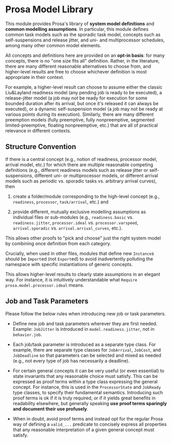 # Prosa Model Library

This module provides Prosa's library of **system model definitions** and **common modelling assumptions**. In particular, this module defines common task models such as the sporadic task model, concepts such as self-suspensions and release jitter, and uni- and multiprocessor schedules, among many other common model elements.  

All concepts and definitions here are provided on an **opt-in basis**: for many concepts, there is no "one size fits all" definition. Rather, in the literature, there are many different reasonable alternatives to choose from, and higher-level results are free to choose whichever definition is most appropriate in their context.

For example, a higher-level result can choose to assume either the classic Liu&Layland readiness model (any pending job is ready to be executed), a release-jitter model (a job may not be ready for execution for some bounded duration after its arrival, but once it's released it can always be executed), or a dynamic self-suspension model (a job may not be ready at various points during its execution). Similarly, there are many different preemption models (fully preemptive, fully nonpreemptive, segmented limited-preemptive, floating nonpreemptive, etc.) that are all of practical relevance in different contexts.


## Structure Convention

If there is a central concept (e.g., notion of readiness, processor model, arrival model, etc.) for which there are multiple reasonable competing definitions (e.g., different readiness models such as release jitter or self-suspensions, different uni- or multiprocessor models, or different arrival models such as periodic vs. sporadic tasks vs. arbitrary arrival curves), then

1. create a folder/module corresponding to the high-level concept (e.g., `readiness`, `processor`, `task/arrival`, etc.) and

2. provide different, mutually exclusive modelling assumptions as individual files or sub-modules (e.g., `readiness.basic` vs. `readiness.jitter`, `processor.ideal` vs. `processor.varspeed`, `arrival.sporadic` vs. `arrival.arrival_curves`, etc.).

This allows other proofs to "pick and choose" just the right system model by combining once definition from each category. 

Crucially, when used in other files, modules that define new `Instance`s should be `Import`ed (not `Export`ed) to avoid inadvertently polluting the namespace with specific instantiations of generic concepts. 

This allows higher-level results to clearly state assumptions in an elegant way. For instance, it is intuitively understandable what `Require prosa.model.processor.ideal` means.

## Job and Task Parameters

Please follow the below rules when introducing new job or task parameters.

- Define new job and task parameters wherever they are first needed.  
Example: `JobJitter` is introduced in `model.readiness.jitter`, not in `behavior.job`.

- Each job/task parameter is introduced as a separate type class. For example, there are separate type classes for `JobArrival`, `JobCost`, and `JobDeadline` so that parameters can be selected and mixed as needed (e.g.,  not every type of job has necessarily a deadline). 

- For certain general concepts it can be very useful (or even essential) to state invariants that any reasonable choice must satisfy. This can be expressed as proof terms within a type class expressing the general concept. For instance, this is used in the `ProcessorState` and `JobReady` type classes, to specify their fundamental semantics. Introducing such proof terms is ok if it is truly required, or if it yields great benefits in readability elsewhere, but generally speaking **use proof terms sparingly and document their use profusely**. 

- When in doubt, avoid proof terms and instead opt for the regular Prosa way of defining a `valid_...` predicate to concisely express all properties that any reasonable interpretation of a given general concept must satisfy.